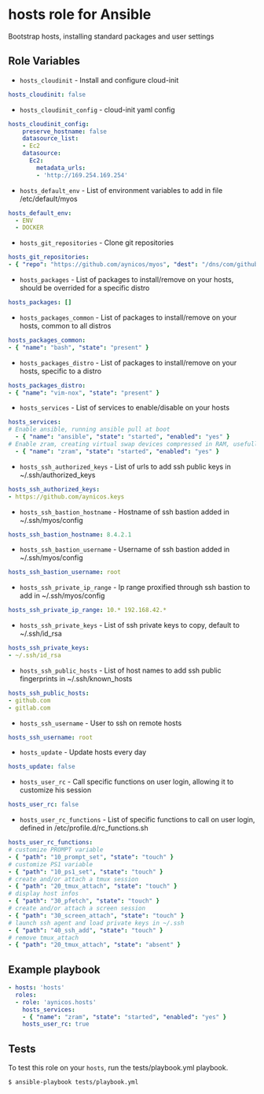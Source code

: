 # hosts role for Ansible

Bootstrap hosts, installing standard packages and user settings

## Role Variables

* `hosts_cloudinit` - Install and configure cloud-init

``` yaml
hosts_cloudinit: false
```

* `hosts_cloudinit_config` - cloud-init yaml config

``` yaml
hosts_cloudinit_config:
    preserve_hostname: false
    datasource_list:
    - Ec2
    datasource:
      Ec2:
        metadata_urls:
        - 'http://169.254.169.254'
```

* `hosts_default_env` - List of environment variables to add in file /etc/default/myos

``` yaml
hosts_default_env:
  - ENV
  - DOCKER
```

* `hosts_git_repositories` - Clone git repositories

``` yaml
hosts_git_repositories:
- { "repo": "https://github.com/aynicos/myos", "dest": "/dns/com/github/aynicos/myos", "key_file": "~/.ssh/id_rsa", "version": "master" }
```

* `hosts_packages` - List of packages to install/remove on your hosts, should be overrided for a specific distro

``` yaml
hosts_packages: []
```

* `hosts_packages_common` - List of packages to install/remove on your hosts, common to all distros

``` yaml
hosts_packages_common:
- { "name": "bash", "state": "present" }
```

* `hosts_packages_distro` - List of packages to install/remove on your hosts, specific to a distro

``` yaml
hosts_packages_distro:
- { "name": "vim-nox", "state": "present" }
```

* `hosts_services` - List of services to enable/disable on your hosts

``` yaml
hosts_services:
# Enable ansible, running ansible pull at boot
  - { "name": "ansible", "state": "started", "enabled": "yes" }
# Enable zram, creating virtual swap devices compressed in RAM, usefull on hosts without physical swap to increase performances
  - { "name": "zram", "state": "started", "enabled": "yes" }
```

* `hosts_ssh_authorized_keys` - List of urls to add ssh public keys in ~/.ssh/authorized_keys

``` yaml
hosts_ssh_authorized_keys:
- https://github.com/aynicos.keys
```

* `hosts_ssh_bastion_hostname` - Hostname of ssh bastion added in ~/.ssh/myos/config

``` yaml
hosts_ssh_bastion_hostname: 8.4.2.1
```

* `hosts_ssh_bastion_username` - Username of ssh bastion added in ~/.ssh/myos/config

``` yaml
hosts_ssh_bastion_username: root
```

* `hosts_ssh_private_ip_range` - Ip range proxified through ssh bastion to add in ~/.ssh/myos/config

``` yaml
hosts_ssh_private_ip_range: 10.* 192.168.42.*
```

* `hosts_ssh_private_keys` - List of ssh private keys to copy, default to ~/.ssh/id_rsa

``` yaml
hosts_ssh_private_keys:
- ~/.ssh/id_rsa
```

* `hosts_ssh_public_hosts` - List of host names to add ssh public fingerprints in ~/.ssh/known_hosts

``` yaml
hosts_ssh_public_hosts:
- github.com
- gitlab.com
```

* `hosts_ssh_username` - User to ssh on remote hosts

``` yaml
hosts_ssh_username: root
```

* `hosts_update` - Update hosts every day

``` yaml
hosts_update: false
```

* `hosts_user_rc` - Call specific functions on user login, allowing it to customize his session

``` yaml
hosts_user_rc: false
```

* `hosts_user_rc_functions` - List of specific functions to call on user login, defined in /etc/profile.d/rc_functions.sh

``` yaml
hosts_user_rc_functions:
# customize PROMPT variable
- { "path": "10_prompt_set", "state": "touch" }
# customize PS1 variable
- { "path": "10_ps1_set", "state": "touch" }
# create and/or attach a tmux session
- { "path": "20_tmux_attach", "state": "touch" }
# display host infos
- { "path": "30_pfetch", "state": "touch" }
# create and/or attach a screen session
- { "path": "30_screen_attach", "state": "touch" }
# launch ssh agent and load private keys in ~/.ssh
- { "path": "40_ssh_add", "state": "touch" }
# remove tmux_attach
- { "path": "20_tmux_attach", "state": "absent" }
```

## Example playbook

``` yaml
- hosts: 'hosts'
  roles:
  - role: 'aynicos.hosts'
    hosts_services:
    - { "name": "zram", "state": "started", "enabled": "yes" }
    hosts_user_rc: true
```

## Tests

To test this role on your `hosts`, run the tests/playbook.yml playbook.

``` bash
$ ansible-playbook tests/playbook.yml
```
